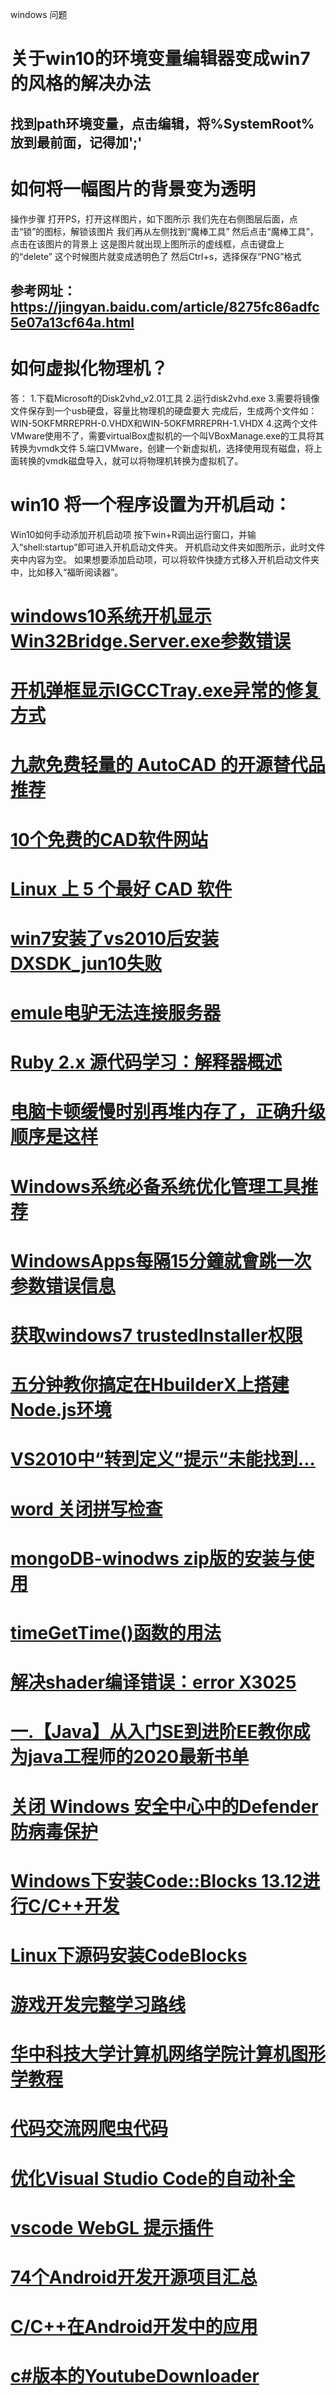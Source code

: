 windows 问题
# 关于win10的环境变量编辑器变成win7的风格的解决办法
## 找到path环境变量，点击编辑，将%SystemRoot%放到最前面，记得加';'
# 如何将一幅图片的背景变为透明
操作步骤
打开PS，打开这样图片，如下图所示
我们先在右侧图层后面，点击“锁”的图标，解锁该图片
我们再从左侧找到“魔棒工具”
然后点击“魔棒工具”，点击在该图片的背景上
这是图片就出现上图所示的虚线框，点击键盘上的“delete”
这个时候图片就变成透明色了
然后Ctrl+s，选择保存“PNG”格式
## 参考网址：https://jingyan.baidu.com/article/8275fc86adfc5e07a13cf64a.html

# 如何虚拟化物理机？
答：
1.下载Microsoft的Disk2vhd_v2.01工具
2.运行disk2vhd.exe
3.需要将镜像文件保存到一个usb硬盘，容量比物理机的硬盘要大
完成后，生成两个文件如：WIN-5OKFMRREPRH-0.VHDX和WIN-5OKFMRREPRH-1.VHDX
4.这两个文件VMware使用不了，需要virtualBox虚拟机的一个叫VBoxManage.exe的工具将其转换为vmdk文件
5.端口VMware，创建一个新虚拟机，选择使用现有磁盘，将上面转换的vmdk磁盘导入，就可以将物理机转换为虚拟机了。

# win10 将一个程序设置为开机启动：
Win10如何手动添加开机启动项
按下win+R调出运行窗口，并输入“shell:startup”即可进入开机启动文件夹。
开机启动文件夹如图所示，此时文件夹中内容为空。
如果想要添加启动项，可以将软件快捷方式移入开机启动文件夹中，比如移入“福昕阅读器”。
# <a href="https://www.jianshu.com/p/73e9c94afd4e">windows10系统开机显示Win32Bridge.Server.exe参数错误</a>
# <a href="https://blog.csdn.net/gaofenglxx/article/details/118539233">开机弹框显示IGCCTray.exe异常的修复方式</a>
# <a href="https://zhuanlan.zhihu.com/p/28230165">九款免费轻量的 AutoCAD 的开源替代品推荐</a>

# <a href="https://zhuanlan.zhihu.com/p/71103917">10个免费的CAD软件网站</a>

# <a href="https://linux.cn/article-11319-1.html">Linux 上 5 个最好 CAD 软件</a>

# <a href="https://blog.csdn.net/flower4wine/article/details/17150055"> win7安装了vs2010后安装DXSDK_jun10失败</a>

# <a href="http://blog.sina.com.cn/s/blog_3f61a3230102x7hs.html">emule电驴无法连接服务器</a>

# <a href="https://segmentfault.com/a/1190000008213636">Ruby 2.x 源代码学习：解释器概述</a>

# <a href="https://zhuanlan.zhihu.com/p/179046436">电脑卡顿缓慢时别再堆内存了，正确升级顺序是这样</a>

# <a href="https://mp.weixin.qq.com/s?__biz=MzUyNzc0ODI1Nw==&mid=2247487939&idx=3&sn=d30d59f4530fa48ee517285ef18cd482&chksm=fa7b8c0dcd0c051b27246a3e8192bd3d15fc56525dfbf398aa522c991261d164d5054e1a0cd8&scene=21#wechat_redirect">Windows系统必备系统优化管理工具推荐</a>

# <a href="https://answers.microsoft.com/zh-hans/windows/forum/windows_10-windows_store/windowsapps%E6%AF%8F%E9%9A%9415%E5%88%86%E9%90%98/93298795-a75c-457d-81bf-ddbbad8a135b">WindowsApps每隔15分鐘就會跳一次参数错误信息</a>

# <a href="https://blog.51cto.com/dyc2005/1975032">获取windows7 trustedInstaller权限</a>

# <a href="https://blog.csdn.net/qq_45870740/article/details/109736101?utm_term=hbuilderx%E9%85%8D%E7%BD%AEnode&utm_medium=distribute.pc_aggpage_search_result.none-task-blog-2~all~sobaiduweb~default-1-109736101&spm=3001.4430">五分钟教你搞定在HbuilderX上搭建Node.js环境</a>

# <a href="https://blog.csdn.net/u013203733/article/details/73869911">VS2010中“转到定义”提示“未能找到…</a>  

# <a href="https://support.microsoft.com/zh-cn/office/%E6%89%93%E5%BC%80%E6%88%96%E5%85%B3%E9%97%AD%E6%8B%BC%E5%86%99%E6%A3%80%E6%9F%A5-e2805461-77d4-4832-b006-061163c8d01a">word 关闭拼写检查</a>

# <a href="https://blog.csdn.net/weixin_42831477/article/details/90173253">mongoDB-winodws zip版的安装与使用</a>

# <a href="https://blog.csdn.net/hbtj_1216/article/details/50503284">timeGetTime()函数的用法</a>
# <a href="https://www.cnblogs.com/herenzhiming/articles/5488536.html">解决shader编译错误：error X3025</a>
# <a href="https://pymlovelyq.github.io/">一.【Java】从入门SE到进阶EE教你成为java工程师的2020最新书单</a>
# <a href="https://support.microsoft.com/zh-cn/windows/%E5%85%B3%E9%97%AD-windows-%E5%AE%89%E5%85%A8%E4%B8%AD%E5%BF%83%E4%B8%AD%E7%9A%84defender-%E9%98%B2%E7%97%85%E6%AF%92%E4%BF%9D%E6%8A%A4-99e6004f-c54c-8509-773c-a4d776b77960">关闭 Windows 安全中心中的Defender 防病毒保护</a>
# <a href="https://blog.csdn.net/sunmc1204953974/article/details/38112725">Windows下安装Code::Blocks 13.12进行C/C++开发</a>

# <a href="https://blog.csdn.net/qianghaohao/article/details/51924618">Linux下源码安装CodeBlocks</a>
# <a href="https://gameinstitute.qq.com/community/detail/112785">游戏开发完整学习路线</a>
# <a href="http://202.114.32.200:8080/courseware/108403/10840311/CD1/">华中科技大学计算机网络学院计算机图形学教程</a>
# <a href="https://www.daimajiaoliu.com/code/crawler">代码交流网爬虫代码</a>
# <a href="https://www.jianshu.com/p/45cd21aae931">优化Visual Studio Code的自动补全</a>
# <a href="https://marketplace.visualstudio.com/items?itemName=nieyuyao.vscode-plugin-webgl-syntax">vscode WebGL 提示插件</a>
# <a href="https://www.paincker.com/74-android-project">74个Android开发开源项目汇总</a>
# <a href="https://blog.csdn.net/axi295309066/article/details/60954771">C/C++在Android开发中的应用</a>

# <a href="https://github.com/Tyrrrz/YoutubeDownloader">c#版本的YoutubeDownloader</a>
